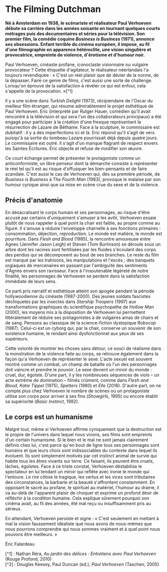 # The Filming Dutchman

**Né à Amsterdam en 1938, le scénariste et réalisateur Paul Verhoeven débute sa carrière dans les années soixante en tournant quelques courts métrages puis des documentaires et séries pour la télévision. Son premier film, la comédie coquine _Business is Business_ (1971), annonce ses obsessions. Enfant terrible du cinéma européen, il impose, au fil d'une filmographie en apparence hétéroclite, une vision singulière et provocatrice, empreinte de violence, d'érotisme et d'humour noir.**

Paul Verhoeven, cinéaste profane, iconoclaste visionnaire ou vulgaire provocateur ? Cette étiquette d'agitateur, le réalisateur néerlandais l'a toujours revendiquée : « C'est un réel plaisir que de dévier de la norme, de la dépasser. Faire ce genre de films, c'est aussi une sorte de challenge. Lorsqu'on éprouve de la satisfaction à révéler ce qui est enfoui, cela s'appelle de la provocation. »[^1]

Il y a une scène dans _Turkish Delight_ (1973), récipiendaire de l'Oscar du meilleur film étranger, qui résume admirablement le projet esthétique de Paul Verhoeven. Eric (interprété par Rutger Hauer, comédien qu'il avait rencontré à la télévision et qui sera l'un des collaborateurs principaux) a été engagé pour participer à la création d'une fresque représentant la résurrection de Lazare de Béthanie. Face à la sculpture, le commissaire est dubitatif : il y a des imperfections ici et là. Eric répond qu'il s'agit de vers puisqu'à sa sortie du tombeau Lazare pourrissait déjà depuis quatre jours. Le commissaire est outré. Il s'agit d'un manque flagrant de respect envers les Saintes Écritures. Éric objecte et refuse de modifier son œuvre.

Ce court échange permet de présenter le protagoniste comme un anticonformiste, un libre penseur dont la démarche consiste à représenter le réel tel qu'il est au risque d'offusquer les bien-pensants et de faire scandale. C'est aussi le cas de Verhoeven qui, dès sa première période, de _Business is Business_ à _The Fourth Man_ (1983), provoque le malaise par son humour cynique ainsi que sa mise en scène crue du sexe et de la violence.

## Précis d'anatomie

En désacralisant le corps humain et ses personnages, au risque d'être accusé par certains d'uniquement s'amuser à les avilir, Verhoeven essaie plutôt de nous rappeler à quel point la chair est faible, au propre comme au figuré. Il s'amuse à réduire l'enveloppe charnelle à ses fonctions primaires : consommation, déjection, reproduction. Le monde est matière, le monde est pourriture. Dans _Flesh and Blood_ (1985), la rencontre amoureuse entre Agnes (Jennifer Jason Leigh) et Steven (Tom Burlinson) se déroule sous un arbre dont les racines sont fertilisées par les fluides s'écoulant des corps des pendus qui se décomposent au bout de ses branches. Le reste du film est marqué par les trahisons, les manipulations et l'excès ; des banquets orgiaques de mercenaires en passant par l'ambiguïté des sentiments d'Agnes envers son ravisseur. Face à l'insoutenable légèreté de notre finalité, les personnages de Verhoeven se perdent dans la satisfaction immédiate de leurs sens.

Ce parti pris narratif et esthétique atteint son apogée pendant la période hollywoodienne du cinéaste (1987-2000). Des jeunes soldats fascistes déchiquetés par les insectes dans _Starship Troopers_ (1997) aux transformations graphiques du scientifique psychopathe de _Hollow Man_ (2000), les moyens mis à la disposition de Verhoeven lui permettent littéralement de réduire ses protagonistes à de vulgaires amas de chairs et de sang. Pensons au classique de la science-fiction dystopique _Robocop_ (1987). Celui-ci est un cyborg qui, par la chair, conserve un souvenir de son existence humaine, le rendant ainsi dysfonctionnel aux yeux de ses supérieurs.

Cette volonté de montrer les choses sans détour, ce souci de réalisme dans la monstration de la violence faite au corps, se retrouve également dans la façon qu'a Verhoeven de représenter le sexe. L'acte sexuel est souvent montré comme un combat, un champ de bataille où l'un des personnages doit vaincre et prendre le pouvoir. Le sexe devient un miroir du monde : cruel, dur, égoïste. D'une part, il y les nombreuses séquences de viols – un acte extrême de domination – filmés crûment, comme dans _Flesh and Blood_, _Katie Tippel_ (1975), _Spetters_ (1980) et _Elle_ (2016). D'autre part, on ne compte plus chez Verhoeven le nombre de scènes où un protagoniste utilise son corps pour arriver à ses fins (_Showgirls_, 1995) ou encore établir sa supériorité (_Basic Instinct_, 1992).

## Le corps est un humanisme

Malgré tout, même si Verhoeven affirme cyniquement que la destruction est le propre de l'univers dans lequel nous vivons, ses films sont empreints d'un certain humanisme. Si le bien et le mal ne sont jamais clairement définis chez lui, c'est parce qu'en bout de ligne tous ses personnages sont humains et que leurs choix sont indissociables du contexte dans lequel ils évoluent. Ils sont simplement motivés par cet instinct animal de survie qui habite tous les êtres vivants sur terre. Ce faisant, ils peuvent être cruels, lâches, égoïstes. Face à ce triste constat, Verhoeven déstabilise le spectateur en lui tendant un miroir qui reflète avec ironie le monde qui l'entoure. Le rire côtoie le tragique, les vertus et les vices sont tributaires des circonstances, la barbarie et la beauté s'affrontent constamment. En opposant le sacré au profane, le spirituel au matériel, l'humour au drame, il va au-delà de l'apparent plaisir de choquer et exprime un profond désir de réfléchir à la condition humaine. Cela explique sûrement pourquoi son cinéma avait, au fil des années, été mal reçu ou insuffisamment pris au sérieux.

En attendant, Verhoeven persiste et signe : « C'est seulement en mettant à mal la vision faussement idéaliste que nous avons de nous-mêmes que nous pourrons comprendre qui nous sommes vraiment et à quel point nous pouvons être meilleurs. »

Éric Falardeau

[^1] : Nathan Réra, _Au jardin des délices : Entretiens avec Paul Verhoeven_ (Rouge Profond, 2010)  
[^2] : Douglas Keesey, Paul Duncan (ed.), _Paul Verhoeven_ (Taschen, 2005)
